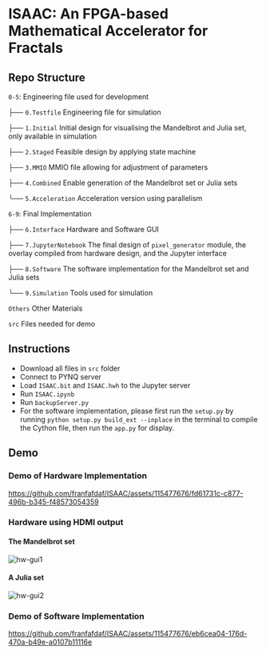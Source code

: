 # **ISAAC: An FPGA-based Mathematical Accelerator for Fractals**

## Repo Structure

`0-5`: Engineering file used for development

├── `0.Testfile` Engineering file for simulation

├── `1.Initial` Initial design for visualising the Mandelbrot and Julia set, only available in simulation

├── `2.Staged` Feasible design by applying state machine

├── `3.MMIO` MMIO file allowing for adjustment of parameters

├── `4.Combined` Enable generation of the Mandelbrot set or Julia sets

└── `5.Acceleration` Acceleration version using parallelism

`6-9`: Final Implementation

├── `6.Interface` Hardware and Software GUI

├── `7.JupyterNotebook` The final design of `pixel_generator` module, the overlay compiled from hardware design, and the Jupyter interface

├── `8.Software` The software implementation for the Mandelbrot set and Julia sets

└── `9.Simulation` Tools used for simulation

`Others` Other Materials

`src` Files needed for demo

## Instructions
- Download all files in `src` folder
- Connect to PYNQ server 
- Load `ISAAC.bit` and `ISAAC.hwh` to the Jupyter server
- Run `ISAAC.ipynb`
- Run `backupServer.py`
- For the software implementation, please first run the `setup.py` by running `python setup.py build_ext --inplace` in the terminal to compile the Cython file, then run the `app.py` for display.

## Demo 

### Demo of Hardware Implementation

https://github.com/franfafdaf/ISAAC/assets/115477676/fd61731c-c877-496b-b345-f48573054359

### Hardware using HDMI output
#### The Mandelbrot set
![hw-gui1](https://github.com/franfafdaf/ISAAC/assets/115477676/aeef2e58-2b38-45d0-950a-a0c8ea523461)
#### A Julia set
![hw-gui2](https://github.com/franfafdaf/ISAAC/assets/115477676/07afdfd2-cb14-4616-a926-af5e2785d3ef)


### Demo of Software Implementation

https://github.com/franfafdaf/ISAAC/assets/115477676/eb6cea04-176d-470a-b49e-a0107b11116e
